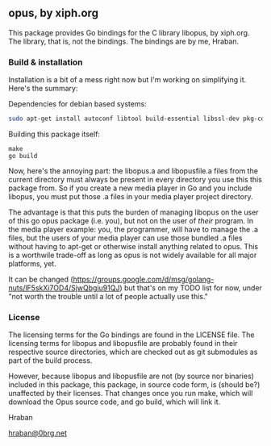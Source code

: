 ## opus, by xiph.org

This package provides Go bindings for the C library libopus, by xiph.org. The
library, that is, not the bindings. The bindings are by me, Hraban.

### Build & installation

Installation is a bit of a mess right now but I'm working on simplifying it.
Here's the summary:

Dependencies for debian based systems:
```sh
sudo apt-get install autoconf libtool build-essential libssl-dev pkg-config libogg-dev libopus-dev libopusfile-dev
```

Building this package itself:
```
make
go build
```

Now, here's the annoying part: the libopus.a and libopusfile.a files from the
current directory must always be present in every directory you use this this
package from. So if you create a new media player in Go and you include libopus,
you must put those .a files in your media player project directory.

The advantage is that this puts the burden of managing libopus on the user of
this go opus package (i.e. you), but not on the user of *their* program. In the
media player example: you, the programmer, will have to manage the .a files, but
the users of your media player can use those bundled .a files without having to
apt-get or otherwise install anything related to opus. This is a worthwile
trade-off as long as opus is not widely available for all major platforms, yet.

It can be changed
(<https://groups.google.com/d/msg/golang-nuts/lF5skXi7OD4/SjwQbgju91QJ>) but
that's on my TODO list for now, under "not worth the trouble until a lot of
people actually use this."

### License

The licensing terms for the Go bindings are found in the LICENSE file. The
licensing terms for libopus and libopusfile are probably found in their
respective source directories, which are checked out as git submodules as part
of the build process.

However, because libopus and libopusfile are not (by source nor binaries)
included in this package, this package, in source code form, is (should be?)
unaffected by their licenses. That changes once you run make, which will
download the Opus source code, and go build, which will link it.

Hraban

hraban@0brg.net
